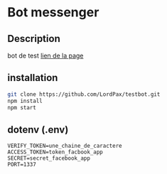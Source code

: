 # Bot messenger

## Description
bot de test
[lien de la page](https://www.facebook.com/Testbot-106925444773796)

## installation
```bash
git clone https://github.com/LordPax/testbot.git
npm install
npm start
```

## dotenv (.env)
```
VERIFY_TOKEN=une_chaine_de_caractere
ACCESS_TOKEN=token_facbook_app
SECRET=secret_facebook_app
PORT=1337
```